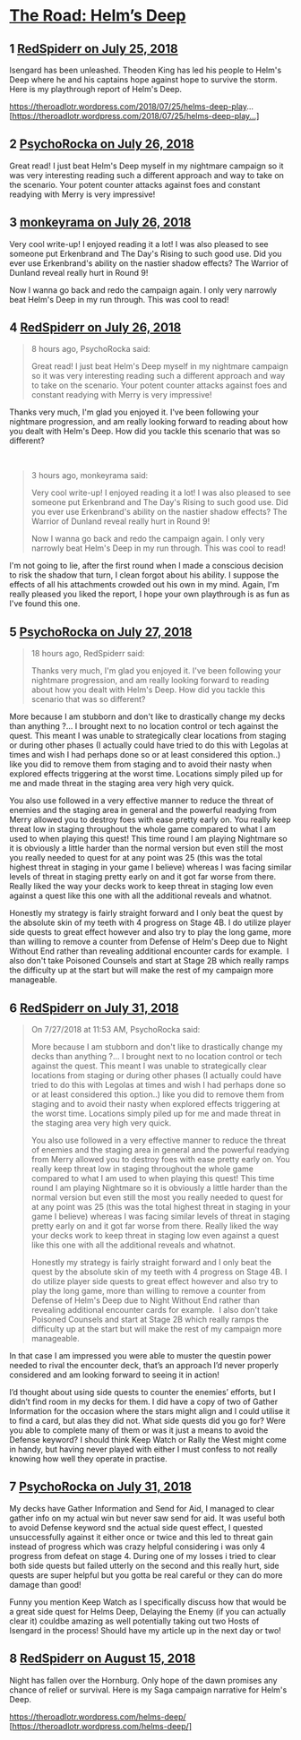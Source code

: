 # [The Road: Helm’s Deep](https://community.fantasyflightgames.com/topic/279714-the-road-helm%E2%80%99s-deep/)

## 1 [RedSpiderr on July 25, 2018](https://community.fantasyflightgames.com/topic/279714-the-road-helm%E2%80%99s-deep/?do=findComment&comment=3414816)

Isengard has been unleashed. Theoden King has led his people to Helm's Deep where he and his captains hope against hope to survive the storm. Here is my playthrough report of Helm's Deep.

https://theroadlotr.wordpress.com/2018/07/25/helms-deep-play... [https://theroadlotr.wordpress.com/2018/07/25/helms-deep-play...]

## 2 [PsychoRocka on July 26, 2018](https://community.fantasyflightgames.com/topic/279714-the-road-helm%E2%80%99s-deep/?do=findComment&comment=3415720)

Great read! I just beat Helm's Deep myself in my nightmare campaign so it was very interesting reading such a different approach and way to take on the scenario. Your potent counter attacks against foes and constant readying with Merry is very impressive! 

## 3 [monkeyrama on July 26, 2018](https://community.fantasyflightgames.com/topic/279714-the-road-helm%E2%80%99s-deep/?do=findComment&comment=3415847)

Very cool write-up! I enjoyed reading it a lot! I was also pleased to see someone put Erkenbrand and The Day's Rising to such good use. Did you ever use Erkenbrand's ability on the nastier shadow effects? The Warrior of Dunland reveal really hurt in Round 9!

Now I wanna go back and redo the campaign again. I only very narrowly beat Helm's Deep in my run through. This was cool to read!

## 4 [RedSpiderr on July 26, 2018](https://community.fantasyflightgames.com/topic/279714-the-road-helm%E2%80%99s-deep/?do=findComment&comment=3416100)

> 8 hours ago, PsychoRocka said:
> 
> Great read! I just beat Helm's Deep myself in my nightmare campaign so it was very interesting reading such a different approach and way to take on the scenario. Your potent counter attacks against foes and constant readying with Merry is very impressive! 

Thanks very much, I'm glad you enjoyed it. I've been following your nightmare progression, and am really looking forward to reading about how you dealt with Helm's Deep. How did you tackle this scenario that was so different?

 

> 3 hours ago, monkeyrama said:
> 
> Very cool write-up! I enjoyed reading it a lot! I was also pleased to see someone put Erkenbrand and The Day's Rising to such good use. Did you ever use Erkenbrand's ability on the nastier shadow effects? The Warrior of Dunland reveal really hurt in Round 9!
> 
> Now I wanna go back and redo the campaign again. I only very narrowly beat Helm's Deep in my run through. This was cool to read!

I'm not going to lie, after the first round when I made a conscious decision to risk the shadow that turn, I clean forgot about his ability. I suppose the effects of all his attachments crowded out his own in my mind. Again, I'm really pleased you liked the report, I hope your own playthrough is as fun as I've found this one.

## 5 [PsychoRocka on July 27, 2018](https://community.fantasyflightgames.com/topic/279714-the-road-helm%E2%80%99s-deep/?do=findComment&comment=3416831)

> 18 hours ago, RedSpiderr said:
> 
> Thanks very much, I'm glad you enjoyed it. I've been following your nightmare progression, and am really looking forward to reading about how you dealt with Helm's Deep. How did you tackle this scenario that was so different? ﻿

More because I am stubborn and don't like to drastically change my decks than anything ?... I brought next to no location control or tech against the quest. This meant I was unable to strategically clear locations from staging or during other phases (I actually could have tried to do this with Legolas at times and wish I had perhaps done so or at least considered this option..) like you did to remove them from staging and to avoid their nasty when explored effects triggering at the worst time. Locations simply piled up for me and made threat in the staging area very high very quick.

You also use followed in a very effective manner to reduce the threat of enemies and the staging area in general and the powerful readying from Merry allowed you to destroy foes with ease pretty early on. You really keep threat low in staging throughout the whole game compared to what I am used to when playing this quest! This time round I am playing Nightmare so it is obviously a little harder than the normal version but even still the most you really needed to quest for at any point was 25 (this was the total highest threat in staging in your game I believe) whereas I was facing similar levels of threat in staging pretty early on and it got far worse from there. Really liked the way your decks work to keep threat in staging low even against a quest like this one with all the additional reveals and whatnot.

Honestly my strategy is fairly straight forward and I only beat the quest by the absolute skin of my teeth with 4 progress on Stage 4B. I do utilize player side quests to great effect however and also try to play the long game, more than willing to remove a counter from Defense of Helm's Deep due to Night Without End rather than revealing additional encounter cards for example.  I also don't take Poisoned Counsels and start at Stage 2B which really ramps the difficulty up at the start but will make the rest of my campaign more manageable.

## 6 [RedSpiderr on July 31, 2018](https://community.fantasyflightgames.com/topic/279714-the-road-helm%E2%80%99s-deep/?do=findComment&comment=3421042)

> On 7/27/2018 at 11:53 AM, PsychoRocka said:
> 
> More because I am stubborn and don't like to drastically change my decks than anything ?... I brought next to no location control or tech against the quest. This meant I was unable to strategically clear locations from staging or during other phases (I actually could have tried to do this with Legolas at times and wish I had perhaps done so or at least considered this option..) like you did to remove them from staging and to avoid their nasty when explored effects triggering at the worst time. Locations simply piled up for me and made threat in the staging area very high very quick.
> 
> You also use followed in a very effective manner to reduce the threat of enemies and the staging area in general and the powerful readying from Merry allowed you to destroy foes with ease pretty early on. You really keep threat low in staging throughout the whole game compared to what I am used to when playing this quest! This time round I am playing Nightmare so it is obviously a little harder than the normal version but even still the most you really needed to quest for at any point was 25 (this was the total highest threat in staging in your game I believe) whereas I was facing similar levels of threat in staging pretty early on and it got far worse from there. Really liked the way your decks work to keep threat in staging low even against a quest like this one with all the additional reveals and whatnot.
> 
> Honestly my strategy is fairly straight forward and I only beat the quest by the absolute skin of my teeth with 4 progress on Stage 4B. I do utilize player side quests to great effect however and also try to play the long game, more than willing to remove a counter from Defense of Helm's Deep due to Night Without End rather than revealing additional encounter cards for example.  I also don't take Poisoned Counsels and start at Stage 2B which really ramps the difficulty up at the start but will make the rest of my campaign more manageable.

In that case I am impressed you were able to muster the questin power needed to rival the encounter deck, that’s an approach I’d never properly considered and am looking forward to seeing it in action! 

I’d thought about using side quests to counter the enemies’ efforts, but I didn’t find room in my decks for them. I did have a copy of two of Gather Information for the occasion where the stars might align and I could utilise it to find a card, but alas they did not. What side quests did you go for? Were you able to complete many of them or was it just a means to avoid the Defense keyword? I should think Keep Watch or Rally the West might come in handy, but having never played with either I must confess to not really knowing how well they operate in practise. 

## 7 [PsychoRocka on July 31, 2018](https://community.fantasyflightgames.com/topic/279714-the-road-helm%E2%80%99s-deep/?do=findComment&comment=3421059)

My decks have Gather Information and Send for Aid, I managed to clear gather info on my actual win but never saw send for aid. It was useful both to avoid Defense keyword snd the actual side quest effect, I quested unsuccessfully against it either once or twice and this led to threat gain instead of progress which was crazy helpful considering i was only 4 progress from defeat on stage 4. During one of my losses i tried to clear both side quests but failed utterly on the second and this really hurt, side quests are super helpful but you gotta be real careful or they can do more damage than good! 

Funny you mention Keep Watch as I specifically discuss how that would be a great side quest for Helms Deep, Delaying the Enemy (if you can actually clear it) couldbe amazing as well potentially taking out two Hosts of Isengard in the process! Should have my article up in the next day or two!

## 8 [RedSpiderr on August 15, 2018](https://community.fantasyflightgames.com/topic/279714-the-road-helm%E2%80%99s-deep/?do=findComment&comment=3441415)

Night has fallen over the Hornburg. Only hope of the dawn promises any chance of relief or survival. Here is my Saga campaign narrative for Helm's Deep.

https://theroadlotr.wordpress.com/helms-deep/ [https://theroadlotr.wordpress.com/helms-deep/]

